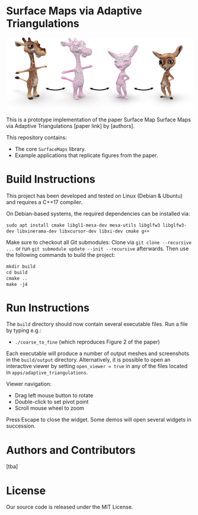# Surface Maps via Adaptive Triangulations
![Teaser](img/teaser_repo.png)

This is a prototype implementation of the paper Surface Map Surface Maps via Adaptive Triangulations [paper link] by [authors].

This repository contains:
* The core `SurfaceMaps` library.
* Example applications that replicate figures from the paper.


# Build Instructions

This project has been developed and tested on Linux (Debian & Ubuntu) and requires a C++17 compiler.

On Debian-based systems, the required dependencies can be installed via:
```
sudo apt install cmake libgl1-mesa-dev mesa-utils libglfw3 libglfw3-dev libxinerama-dev libxcursor-dev libxi-dev cmake g++
```

Make sure to checkout all Git submodules: Clone via `git clone --recursive ...` or run `git submodule update --init --recursive` afterwards.
Then use the following commands to build the project:
```
mkdir build
cd build
cmake ..
make -j4
```

# Run Instructions

The `build` directory should now contain several executable files. Run a file by typing e.g.:

* `./coarse_to_fine` (which reproduces Figure 2 of the paper)


Each executable will produce a number of output meshes and screenshots in the `build/output` directory.
Alternatively, it is possible to open an interactive viewer by setting `open_viewer = true` in any of the files located in `apps/adaptive_triangulations`.

Viewer navigation:

* Drag left mouse button to rotate
* Double-click to set pivot point
* Scroll mouse wheel to zoom

Press Escape to close the widget. Some demos will open several widgets in succession.

# Authors and Contributors
[tba]

# License
Our source code is released under the MIT License.
